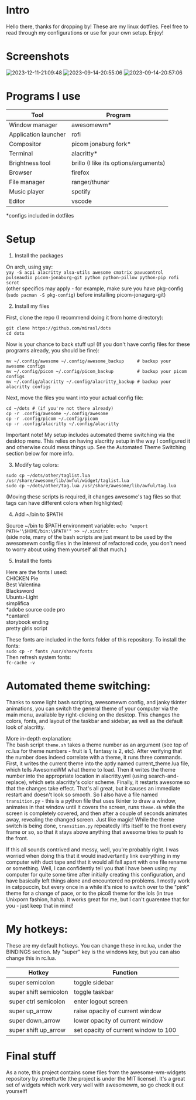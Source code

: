 # Intro    
  
Hello there, thanks for dropping by! These are my linux dotfiles. Feel free to read through my configurations or use for your own setup. Enjoy!  

# Screenshots

![2023-12-11-21:09:48](https://github.com/mirasl/dots/assets/109443521/3c4c97d5-e9bc-4dfa-8ef1-adc3880b5d68)
![2023-09-14-20:55:06](https://github.com/mirasl/dots/assets/109443521/2a0055b7-efd7-4fa8-9882-60890de535f8)
![2023-09-14-20:57:06](https://github.com/mirasl/dots/assets/109443521/0bff9b50-2e40-4fa9-b8df-c6e41331214c)

  
# Programs I use  
  
| Tool                  | Program                               |  
|-----------------------|---------------------------------------|  
| Window manager        | awesomewm*                            |  
| Application launcher  | rofi                                 |  
| Compositor            | picom jonaburg fork*                  |  
| Terminal              | alacritty*                            |  
| Brightness tool       | brillo (I like its options/arguments) |  
| Browser               | firefox                               |  
| File manager          | ranger/thunar                         |  
| Music player          | spotify                               |  
| Editor                | vscode                                |  
*configs included in dotfiles  
  
# Setup  
  
1. Install the packages  
  
On arch, using yay:  
`yay -S acpi alacritty alsa-utils awesome cmatrix pavucontrol pulseaudio picom-jonaburg-git python python-pillow python-pip rofi scrot`  
(other specifics may apply - for example, make sure you have pkg-config (`sudo pacman -S pkg-config`) before installing picom-jonagurg-git)
  
2. Install my files  
  
First, clone the repo (I recommend doing it from home directory):  
```
git clone https://github.com/mirasl/dots  
cd dots  
```
  
Now is your chance to back stuff up! (If you don't have config files for these programs already, you should be fine):  
```
mv ~/.config/awesome ~/.config/awesome_backup     # backup your awesome configs  
mv ~/.config/picom ~/.config/picom_backup         # backup your picom configs  
mv ~/.config/alacritty ~/.config/alacritty_backup # backup your alacritty configs  
```
  
Next, move the files you want into your actual config file:   
```
cd ~/dots # (if you're not there already)  
cp -r .config/awesome ~/.config/awesome  
cp -r .config/picom ~/.config/picom  
cp -r .config/alacritty ~/.config/alacritty  
```
  
Important note! My setup includes automated theme switching via the desktop menu. This relies on having alacritty setup in the way I configured it and otherwise could mess things up. See the Automated Theme Switching section below for more info.  
  
3. Modify tag colors:  
   
```
sudo cp ~/dots/other/taglist.lua /usr/share/awesome/lib/awful/widget/taglist.lua  
sudo cp ~/dots/other/tag.lua /usr/share/awesome/lib/awful/tag.lua  
```
(Moving these scripts is required, it changes awesome's tag files so that tags
can have different colors when highlighted)  
  
4. Add ~/bin to $PATH  
  
Source ~/bin to $PATH environment variable: `echo "export PATH='\$HOME/bin:\$PATH'" >> ~/.xinitrc`  
(side note, many of the bash scripts are just meant to be used by the awesomewm config files in the interest of refactored code, you don't need to worry about using them yourself all that much.)  
  
5. Install the fonts  
  
Here are the fonts I used:  
CHICKEN Pie  
Best Valentina  
Blacksword  
Ubuntu-Light  
simplifica  
*adobe source code pro  
*cantarell  
storybook ending  
pretty girls script  
  
These fonts are included in the fonts folder of this repository. To install the fonts:  
`sudo cp -r fonts /usr/share/fonts`  
Then refresh system fonts:  
`fc-cache -v`  
  
# Automated theme switching:  
Thanks to some light bash scripting, awesomewm config, and janky tkinter animations, you can switch the general theme of your computer via the main menu, available by right-clicking on the desktop. This changes the colors, fonts, and layout of the taskbar and sidebar, as well as the default look of alacritty.  
  
More in-depth explanation:  
The bash script `theme.sh` takes a theme number as an argument (see top of rc.lua for theme numbers - fruit is 1, fantasy is 2, etc). After verifying that
the number does indeed correlate with a theme, it runs three commands. First, it writes the current theme into the aptly named current_theme.lua file, which tells AwesomeWM what theme to load. Then it writes the theme number into the appropriate location in alacritty.yml (using search-and-replace), which sets alacritty's color scheme. Finally, it restarts awesome so that the changes take effect. That's all great, but it causes an immediate restart and doesn't look so smooth. So I also have a file named `transition.py` - this is a python file that uses tkinter to draw a window, animates in that window until it covers the screen, runs `theme.sh` while the screen is completely covered, and then after a couple of seconds animates away, revealing the changed screen. Just like magic! While the theme switch is being done, `transition.py` repeatedly lifts itself to the front every frame or so, so that it stays above anything that awesome tries to push to the front.  
  
If this all sounds contrived and messy, well, you're probably right. I was worried when doing this that it would inadvertantly link everything in my computer with duct tape and that it would all fall apart with one file rename or something. Well, I can confidently tell you that I have been using my computer for quite some time after initially creating this configuration, and have basically left things alone and encountered no problems. I mostly work in catppuccin, but every once in a while it's nice to switch over to the "pink" theme for a change of pace, or to the pico8 theme for the lols (in true Unixporn fashion, haha). It works great for me, but I can't guarentee that for you - just keep that in mind!  
  
# My hotkeys:  
  
These are my default hotkeys. You can change these in rc.lua, under the BINDINGS section. My "super" key is the windows key, but you can also change this in rc.lua.  
  
| Hotkey                | Function                              |
|-----------------------|---------------------------------------|
| super semicolon       | toggle sidebar                        |  
| super shift semicolon | toggle taskbar                        |  
| super ctrl semicolon  | enter logout screen                   |  
| super up_arrow        | raise opacity of current window       |  
| super down_arrow      | lower opacity of current window       |  
| super shift up_arrow  | set opacity of current window to 100  |  

# Final stuff

As a note, this project contains some files from the awesome-wm-widgets repository by streetturtle (the project is under the MIT license). It's a great set of widgets which work very well with awesomewm, so go check it out yourself!
